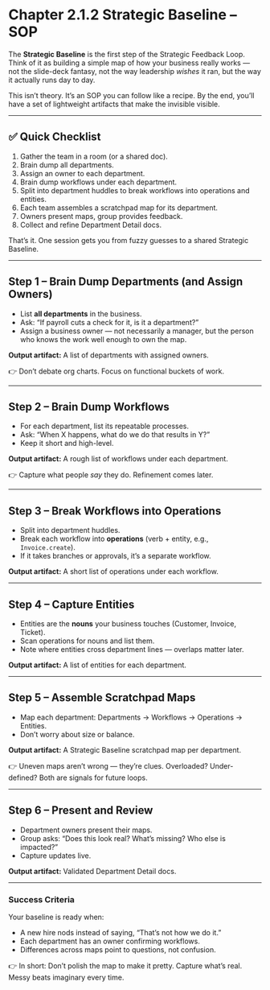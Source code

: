 # Chapter 2.1.2 Strategic Baseline – SOP

The **Strategic Baseline** is the first step of the Strategic Feedback Loop. Think of it as building a simple map of how your business really works — not the slide-deck fantasy, not the way leadership *wishes* it ran, but the way it actually runs day to day.

This isn’t theory. It’s an SOP you can follow like a recipe. By the end, you’ll have a set of lightweight artifacts that make the invisible visible.

---

## ✅ Quick Checklist

1. Gather the team in a room (or a shared doc).
2. Brain dump all departments.
3. Assign an owner to each department.
4. Brain dump workflows under each department.
5. Split into department huddles to break workflows into operations and entities.
6. Each team assembles a scratchpad map for its department.
7. Owners present maps, group provides feedback.
8. Collect and refine Department Detail docs.

That’s it. One session gets you from fuzzy guesses to a shared Strategic Baseline.

---

## Step 1 – Brain Dump Departments (and Assign Owners)

* List **all departments** in the business.
* Ask: “If payroll cuts a check for it, is it a department?”
* Assign a business owner — not necessarily a manager, but the person who knows the work well enough to own the map.

**Output artifact:** A list of departments with assigned owners.

👉 Don’t debate org charts. Focus on functional buckets of work.

---

## Step 2 – Brain Dump Workflows

* For each department, list its repeatable processes.
* Ask: “When X happens, what do we do that results in Y?”
* Keep it short and high-level.

**Output artifact:** A rough list of workflows under each department.

👉 Capture what people *say* they do. Refinement comes later.

---

## Step 3 – Break Workflows into Operations

* Split into department huddles.
* Break each workflow into **operations** (verb + entity, e.g., `Invoice.create`).
* If it takes branches or approvals, it’s a separate workflow.

**Output artifact:** A short list of operations under each workflow.

---

## Step 4 – Capture Entities

* Entities are the **nouns** your business touches (Customer, Invoice, Ticket).
* Scan operations for nouns and list them.
* Note where entities cross department lines — overlaps matter later.

**Output artifact:** A list of entities for each department.

---

## Step 5 – Assemble Scratchpad Maps

* Map each department: Departments → Workflows → Operations → Entities.
* Don’t worry about size or balance.

**Output artifact:** A Strategic Baseline scratchpad map per department.

👉 Uneven maps aren’t wrong — they’re clues. Overloaded? Under-defined? Both are signals for future loops.

---

## Step 6 – Present and Review

* Department owners present their maps.
* Group asks: “Does this look real? What’s missing? Who else is impacted?”
* Capture updates live.

**Output artifact:** Validated Department Detail docs.

---

### Success Criteria

Your baseline is ready when:

* A new hire nods instead of saying, “That’s not how we do it.”
* Each department has an owner confirming workflows.
* Differences across maps point to questions, not confusion.

👉 In short: Don’t polish the map to make it pretty. Capture what’s real. Messy beats imaginary every time.
